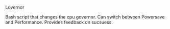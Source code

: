 Lovernor

Bash script that changes the cpu governor.
Can switch between Powersave and Performance.
Provides feedback on sucsuess.

